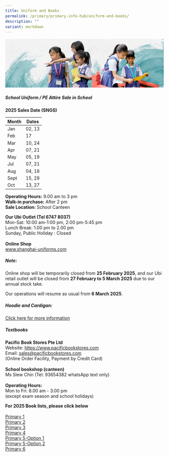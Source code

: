 ```yaml
---
title: Uniform and Books
permalink: /primary/primary-info-hub/uniform-and-books/
description: ""
variant: markdown
---
```

![](/images/01%20Banner%20Photos/info-hub.jpg)

##### **School Uniform / PE Attire Sale in School**

**2025 Sales Date (SNGS)**



| Month | Dates |
| -------- | -------- |
| Jan     | 02, 13     |
| Feb     | 17    |
| Mar     | 10, 24  |
| Apr     | 07, 21     |
| May     | 05, 19     |
| Jul     | 07, 21     |
| Aug     | 04, 18     |
| Sept     | 15, 29     |
| Oct     | 13, 27     |

**Operating Hours:**   9.00 am to 3 pm<br>
**Walk-in purchase:** After 2 pm<br>
**Sale Location:**  School Canteen<br>

**Our Ubi Outlet  (Tel 6747 8037)**<br>
Mon-Sat: 10:00 am-1:00 pm, 2:00 pm-5:45 pm<br>
Lunch Break: 1.00 pm to 2.00 pm<br>
Sunday, Public Holiday : Closed<br><br>
**Online Shop**<br>
<a href="http://www.shanghai-uniforms.com/">www.shanghai-uniforms.com</a>
##### **Note:** 
Online shop will be temporarily closed from **25 February 2025**, 
and our Ubi retail outlet will be closed 
from **27 February to 5 March 2025** due to our annual stock take.

Our operations will resume as usual from **6 March 2025**.

##### **Hoodie and Cardigan:**

[Click here for more information](https://www.magdalene.com.sg/chijstnicholas)



##### **Textbooks**
**Pacific Book Stores Pte Ltd**<br>
Website:  https://www.pacificbookstores.com<br>Email: sales@pacificbookstores.com<br>
(Online Order Facility, Payment by Credit Card)<br><br>
**School bookshop (canteen)**<br>
Ms Siew Chin  (Tel: 93654382  whatsApp text only)<br><br>
**Operating Hours:**<br>
Mon to Fri: 8.00 am - 3.00 pm<br>(except exam season and school holidays)<br>


**For 2025 Book lists, please click below**<br><br>
[Primary 1](/files/Primary_1_2025.pdf)<br>[Primary 2](/files/Primary_2_2025.pdf)<br>[Primary 3](/files/Primary_3_2025.pdf)<br>[Primary 4](/files/Primary_4_2025.pdf)<br>[Primary 5-Option 1](/files/Primary_5_2025___Option_1.pdf)<br>[Primary 5-Option 2](/files/Primary_5_2025___Option_2.pdf)<br>[Primary 6](/files/Primary_6_2025.pdf)
